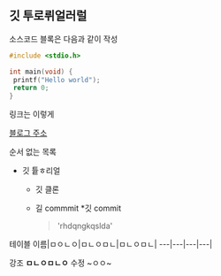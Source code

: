 ## 깃 투로뤼얼러럴

소스코드 블록은 다음과 같이 작성

```c
#include <stdio.h>

int main(void) {
 printf("Hello world");
 return 0;
}
```
링크는 이렇게

[블로그 주소](https://github.com/Leehyedam/gitstart/edit/main/README.md)

순서 없는 목록

* 깃 튵ㅎ리얼
  * 깃 클론
  * 길 commmit
    *깃 commit
    
    > 'rhdqngkqslda'



테이블
이름|ㅁㅇㄴㅇ|ㅁㄴㅇㅁㄴ|ㅁㄴㅇㅁㄴ|
---|---|---|---|

강조 
**ㅁㄴㅇㅁㄴㅇ**
수정 
~ㅇㅇ~
